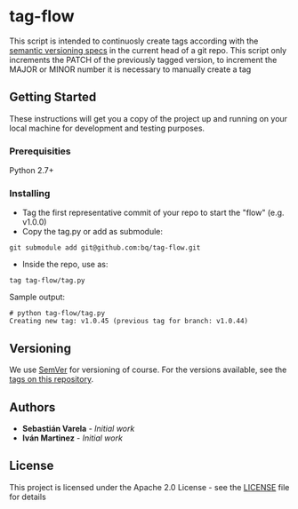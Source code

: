 # tag-flow

This script is intended to continuosly create tags according with the [semantic versioning specs](http://semver.org/) in the current head of a git repo. This script only increments the PATCH of the previously tagged version, to increment the MAJOR or MINOR number it is necessary to manually create a tag

## Getting Started

These instructions will get you a copy of the project up and running on your local machine for development and testing purposes. 

### Prerequisities

Python 2.7+

### Installing

- Tag the first representative commit of your repo to start the "flow" (e.g. v1.0.0)
- Copy the tag.py or add as submodule:
```
git submodule add git@github.com:bq/tag-flow.git
```
- Inside the repo, use as:
```
tag tag-flow/tag.py
```

Sample output:
```
# python tag-flow/tag.py
Creating new tag: v1.0.45 (previous tag for branch: v1.0.44)
```

## Versioning

We use [SemVer](http://semver.org/) for versioning of course. For the versions available, see the [tags on this repository](https://github.com/bq/tag-flow/tags). 

## Authors

* **Sebastián Varela** - *Initial work* 
* **Iván Martinez** - *Initial work*

## License

This project is licensed under the Apache 2.0 License - see the [LICENSE](LICENSE) file for details
